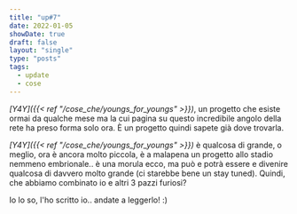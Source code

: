 ```yaml
---
title: "up#7"
date: 2022-01-05
showDate: true
draft: false
layout: "single"
type: "posts"
tags:
  - update
  - cose
---
```


_[Y4Y]({{< ref "/cose_che/youngs_for_youngs" >}})_, un progetto che esiste ormai da qualche mese ma la cui pagina su questo incredibile angolo della rete ha preso forma solo ora. È un progetto quindi sapete già dove trovarla.

_[Y4Y]({{< ref "/cose_che/youngs_for_youngs" >}})_ è qualcosa di grande, o meglio, ora è ancora molto piccola, è a malapena un progetto allo stadio nemmeno embrionale.. è una morula ecco, ma può e potrà essere e divenire qualcosa di davvero molto grande (ci starebbe bene un stay tuned). Quindi, che abbiamo combinato io e altri 3 pazzi furiosi?

Io lo so, l'ho scritto io.. andate a leggerlo! :)
